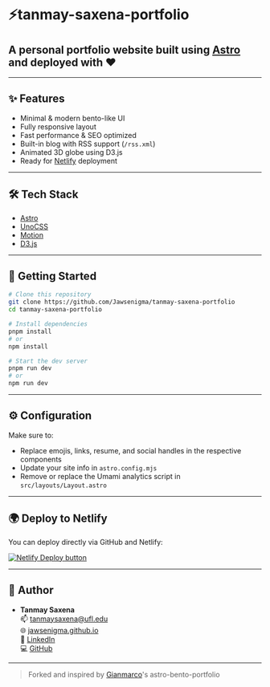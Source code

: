 # ⚡️tanmay-saxena-portfolio

## A personal portfolio website built using [Astro](https://astro.build) and deployed with ❤️

---

## ✨ Features

- Minimal & modern bento-like UI
- Fully responsive layout
- Fast performance & SEO optimized
- Built-in blog with RSS support (`/rss.xml`)
- Animated 3D globe using D3.js
- Ready for [Netlify](https://www.netlify.com/) deployment

---

## 🛠 Tech Stack

- [Astro](https://astro.build)
- [UnoCSS](https://unocss.dev/)
- [Motion](https://motion.dev/)
- [D3.js](https://d3js.org)

---

## 🚀 Getting Started

```bash
# Clone this repository
git clone https://github.com/Jawsenigma/tanmay-saxena-portfolio
cd tanmay-saxena-portfolio
```

```bash
# Install dependencies
pnpm install
# or
npm install
```

```bash
# Start the dev server
pnpm run dev
# or
npm run dev
```

---

## ⚙️ Configuration

Make sure to:

- Replace emojis, links, resume, and social handles in the respective components
- Update your site info in `astro.config.mjs`
- Remove or replace the Umami analytics script in `src/layouts/Layout.astro`

---

## 🌍 Deploy to Netlify

You can deploy directly via GitHub and Netlify:

[![Netlify Deploy button](https://www.netlify.com/img/deploy/button.svg)](https://app.netlify.com/start/deploy?repository=https://github.com/Jawsenigma/tanmay-saxena-portfolio)

---

## 🙌 Author

- **Tanmay Saxena**  
  📫 [tanmaysaxena@ufl.edu](mailto:tanmaysaxena@ufl.edu)  
  🌐 [jawsenigma.github.io](https://jawsenigma.github.io)  
  💼 [LinkedIn](https://linkedin.com/in/tanmay--saxena)  
  💻 [GitHub](https://github.com/Jawsenigma)

---

> Forked and inspired by [Gianmarco](https://github.com/Ladvace)'s astro-bento-portfolio
```
